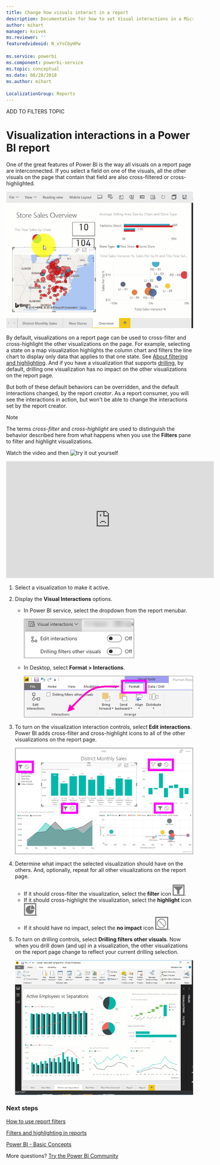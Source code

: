 ```yaml
---
title: Change how visuals interact in a report
description: Documentation for how to set Visual interactions in a Microsoft Power BI service report and a Power BI Desktop report.
author: mihart
manager: kvivek
ms.reviewer: ''
featuredvideoid: N_xYsCbyHPw

ms.service: powerbi
ms.component: powerbi-service
ms.topic: conceptual
ms.date: 08/28/2018
ms.author: mihart

LocalizationGroup: Reports
---
```

ADD TO FILTERS TOPIC
# Visualization interactions in a Power BI report
One of the great features of Power BI is the way all visuals on a report page are interconnected. If you select a field on one of the visuals, all the other visuals on the page that contain that field are also cross-filtered or cross-highlighted.

![video of visuals interacting](media/end-user-interactions/interactions.gif)

By default, visualizations on a report page can be used to cross-filter and cross-highlight the other visualizations on the page. For example, selecting a state on a map visualization highlights the column chart and filters the line chart to display only data that applies to that one state.
See [About filtering and highlighting](power-bi-reports-filters-and-highlighting.md). And if you have a visualization that supports [drilling](power-bi-visualization-drill-down.md), by default, drilling one visualization has no impact on the other visualizations on the report page. 

But both of these default behaviors can be overridden, and the default interactions changed, by the report *creator*. As a report consumer, you will see the interactions in action, but won't be able to change the interactions set by the report creator.  

> [!NOTE]
> The terms *cross-filter* and *cross-highlight* are used to distinguish the behavior described here from what happens when you use the **Filters** pane to filter and highlight visualizations.  
> 

Watch the video and then ![try it out yourself](end-user-interactions-try)

<iframe width="560" height="315" src="https://www.youtube.com/embed/N_xYsCbyHPw?list=PL1N57mwBHtN0JFoKSR0n-tBkUJHeMP2cP" frameborder="0" allowfullscreen></iframe>

1. Select a visualization to make it active.  
2. Display the **Visual Interactions** options.
    - In Power BI service, select the dropdown from the report menubar.

       ![Visual interactions dropdown](media/end-user-interactions/power-bi-visual-interaction.png)

    - In Desktop, select **Format > Interactions**.

        ![select Format then Interactions](media/end-user-interactions/pbi-visual-interaction-desktop.png)

3. To turn on the visualization interaction controls, select **Edit interactions**. Power BI adds cross-filter and cross-highlight icons to all of the other visualizations on the report page.
   
    ![report with Visual interactions turned on](media/end-user-interactions/power-bi-icons-on.png)
3. Determine what impact the selected visualization should have on the others.  And, optionally, repeat for all other visualizations on the report page.
   
   * If it should cross-filter the visualization, select the **filter** icon ![filter icon](media/end-user-interactions/pbi-filter-icon-outlined.png).
   * If it should cross-highlight the visualization, select the **highlight** icon ![highlight icon](media/end-user-interactions/pbi-highlight-icon-outlined.png).
   * If it should have no impact, select the **no impact** icon ![no impact icon](media/end-user-interactions/pbi-noimpact-icon-outlined.png).

4. To turn on drilling controls, select **Drilling filters other visuals**.  Now when you drill down (and up) in a visualization, the other visualizations on the report page change to reflect your current drilling selection. 

   ![video of turning on drilling controls](media/end-user-interactions/drill2.gif)

### Next steps
[How to use report filters](power-bi-how-to-report-filter.md)

[Filters and highlighting in reports](power-bi-reports-filters-and-highlighting.md)

[Power BI - Basic Concepts](service-basic-concepts.md)

More questions? [Try the Power BI Community](http://community.powerbi.com/)

